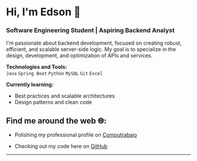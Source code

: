 # Hi, I'm Edson 👋

### Software Engineering Student | Aspiring Backend Analyst

I'm passionate about backend development, focused on creating robust, efficient, and scalable server-side logic. My goal is to specialize in the design, development, and optimization of APIs and services.

**Technologies and Tools:**  
`Java` `Spring Boot` `Python` `MySQL` `Git` `Excel`

**Currently learning:**  
- Best practices and scalable architectures
- Design patterns and clean code

## Find me around the web 🌐:
- Polishing my professional profile on [Computrabajo](https://candidato.pe.computrabajo.com/candidate/cv/edit)

- Checking out my code here on [GitHub](link)

---
